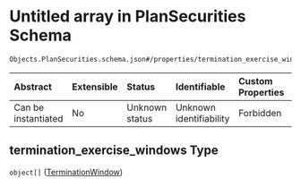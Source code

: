 # Untitled array in PlanSecurities Schema

```txt
Objects.PlanSecurities.schema.json#/properties/termination_exercise_windows
```

| Abstract            | Extensible | Status         | Identifiable            | Custom Properties | Additional Properties | Access Restrictions | Defined In                                                                                          |
| :------------------ | :--------- | :------------- | :---------------------- | :---------------- | :-------------------- | :------------------ | :-------------------------------------------------------------------------------------------------- |
| Can be instantiated | No         | Unknown status | Unknown identifiability | Forbidden         | Allowed               | none                | [PlanSecurities.schema.json\*](../schema/objects/PlanSecurities.schema.json "open original schema") |

## termination_exercise_windows Type

`object[]` ([TerminationWindow](plansecurities-properties-termination_exercise_windows-terminationwindow.md))

